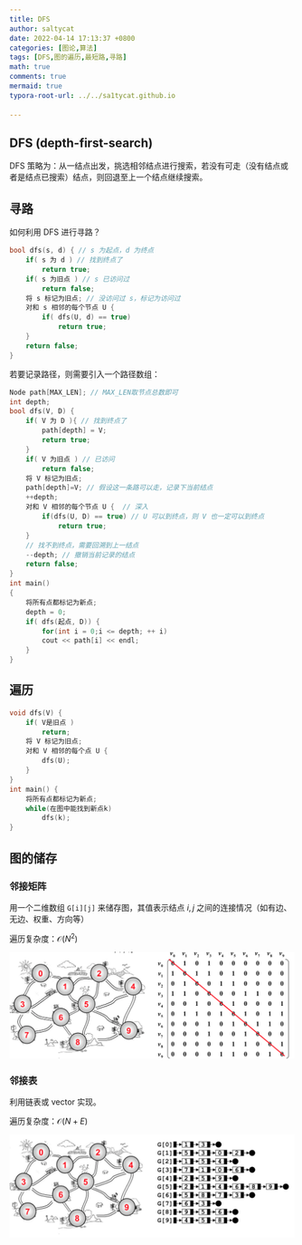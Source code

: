 ```yaml
---
title: DFS
author: saltycat
date: 2022-04-14 17:13:37 +0800
categories: [图论,算法]
tags: [DFS,图的遍历,最短路,寻路]
math: true
comments: true
mermaid: true
typora-root-url: ../../sa1tycat.github.io

---
```


## DFS (depth-first-search)

DFS 策略为：从一结点出发，挑选相邻结点进行搜索，若没有可走（没有结点或者是结点已搜索）结点，则回退至上一个结点继续搜索。

## 寻路

如何利用 DFS 进行寻路？

```C
bool dfs(s, d) { // s 为起点，d 为终点 
	if( s 为 d ) // 找到终点了
		return true;
	if( s 为旧点 ) // s 已访问过
		return false;
	将 s 标记为旧点; // 没访问过 s，标记为访问过
    对和 s 相邻的每个节点 U { 
		if( dfs(U, d) == true)
			return true;
	}
	return false; 
}
```

若要记录路径，则需要引入一个路径数组：

```c++
Node path[MAX_LEN]; // MAX_LEN取节点总数即可
int depth;
bool dfs(V, D) {
	if( V 为 D ){ // 找到终点了
		path[depth] = V; 
		return true;
	}
	if( V 为旧点 ) // 已访问
		return false;
	将 V 标记为旧点;
	path[depth]=V; // 假设这一条路可以走，记录下当前结点
	++depth;
	对和 V 相邻的每个节点 U {  // 深入
		if(dfs(U, D) == true) // U 可以到终点，则 V 也一定可以到终点
			return true;
	}
    // 找不到终点，需要回溯到上一结点
	--depth; // 撤销当前记录的结点
	return false;
}
int main()
{
	将所有点都标记为新点;
	depth = 0;
	if( dfs(起点, D)) {
		for(int i = 0;i <= depth; ++ i)
		cout << path[i] << endl;
	}
}

```

## 遍历

```c++
void dfs(V) {
	if( V是旧点 )
		return;
	将 V 标记为旧点;
	对和 V 相邻的每个点 U {
		dfs(U);
	} 
}
int main() {
	将所有点都标记为新点;
	while(在图中能找到新点k) 
		dfs(k);
}

```

## 图的储存

### 邻接矩阵

用一个二维数组 `G[i][j]` 来储存图，其值表示结点 $i,j$ 之间的连接情况（如有边、无边、权重、方向等）

遍历复杂度：$\mathcal{O}(N^2)$

![矩阵储存图](/assets/blog_res/2022-04-14-graph-again.assets/矩阵储存图.png)

### 邻接表

利用链表或 vector 实现。

遍历复杂度：$\mathcal{O}(N+E)$

![邻接表储存图](/assets/blog_res/2022-04-14-graph-again.assets/邻接表储存图.png)

